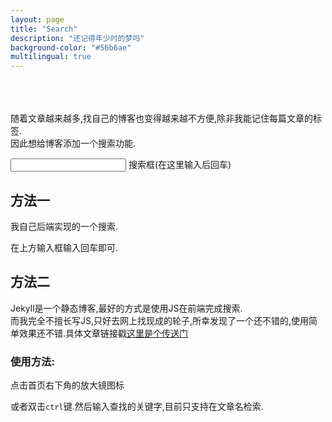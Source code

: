 ```yaml
---
layout: page
title: "Search"
description: "还记得年少时的梦吗"
background-color: "#56b6ae"
multilingual: true
---
```

<br/>
<br/>
<br/>
随着文章越来越多,找自己的博客也变得越来越不方便,除非我能记住每篇文章的标签. 
<br/>
因此想给博客添加一个搜索功能.  
<br/>


<input name="target" id="target" onkeyup="f1(event)"/> 搜索框(在这里输入后回车)


<div id="result">

## 方法一

我自己后端实现的一个搜索.

在上方输入框输入回车即可.

## 方法二

Jekyll是一个静态博客,最好的方式是使用JS在前端完成搜索.
<br/>
而我完全不擅长写JS,只好去网上找现成的轮子,所幸发现了一个还不错的,使用简单效果还不错.具体文章链接戳<a href="https://blog.csdn.net/dliyuedong/article/details/50539709">这里是个传送门</a>
<br/>
<h3 > 使用方法:</h3>

点击首页右下角的放大镜图标

或者双击`ctrl`键.然后输入查找的关键字,目前只支持在文章名检索.

</div>

<!-- <div>
	<div class="post-preview">
		<a href="/thrift/rpc/2019/03/28/Thrift%E5%85%A5%E9%97%A8%E5%8F%8A-Java-%E5%AE%9E%E7%8E%B0%E7%AE%80%E5%8D%95Demo/">
			<h2 class="post-title">
				Thrift入门及 Java 实现简单demo
			</h2>
			
			<div class="post-content-preview">
				
			我的
				
			</div>
		</a>

	</div>
</div> -->

<!-- <script src="https://code.jquery.com/jquery-3.1.0.min.js"></script> -->

<script type="text/javascript">
	//请求函数
	function f1(event){
		if (event.keyCode != 13 ) { //回车键是13 
			return false;
		}
		var target1  = document.getElementById("target");
		// $.getJSON("http://localhost:9999/blog/search?target=" + target1.value + "&callback=?", function(date){
		// 	alert(222);
		// });
		var divResult = document.getElementById("result");

		var newResultDiv = document.createElement('div');
		$.ajax({
			url: "http://huyan.couplecoders.tech:8090/blog/search?target=" + target1.value,
			type: "GET",
			dataType: "jsonp",
			jsonp:"callback",
			success: function(data) {
				//拿到了title
				console.log(12);
				var i = 0;

				data.forEach((item)=>{
					var article = document.createElement('div');
					article.id = "result" + i;
					i = i + 1;

					var a = document.createElement('a');
					a.href=item.url;

					var h3 = document.createElement('h3');
					h3.innerText = item.title;
					a.appendChild(h3);

					var p = document.createElement('p');
					console.log(target1.value);
					console.log(item.targetStr.replace(target1,'hahah'));
					var redTarget = "<font color=\"red\">" + target1.value + "</font>";
					p.innerHTML = "..."   +  item.targetStr.replace(target1.value,redTarget) + "...";
					a.appendChild(p);

					article.appendChild(a);

					console.log(article.innerHTML);

					newResultDiv.appendChild(article);
					// document.body.appendChild(divResult);
				});
				divResult.innerHTML=newResultDiv.innerHTML;
			},
			error: function(){
				alert("wrong");
			}
		});
	}
</script>
